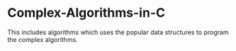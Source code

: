 # Complex-Algorithms-in-C
This includes algorithms which uses the popular data structures to program the complex algorithms.

